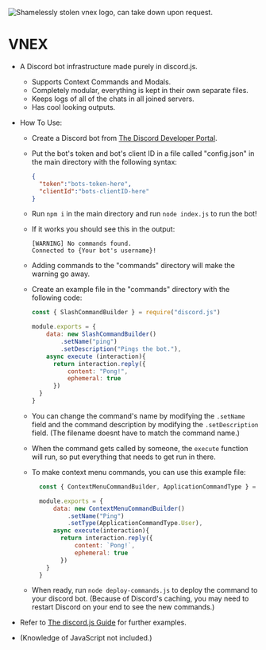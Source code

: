 ![Shamelessly stolen vnex logo, can take down upon request.](https://cdn.discordapp.com/attachments/1142287252446253138/1198826191927382077/vnlogo.png?ex=65c050e5&is=65addbe5&hm=720746000e169d41f4517c4eb89a826d5900b3ff3a886a2c5407a75e856ca50e&)
# VNEX
- A Discord bot infrastructure made purely in discord.js.

  - Supports Context Commands and Modals.
  - Completely modular, everything is kept in their own separate files.
  - Keeps logs of all of the chats in all joined servers.
  - Has cool looking outputs.

- How To Use:
  - Create a Discord bot from [The Discord Developer Portal](https://discord.dev).
  - Put the bot's token and bot's client ID in a file called "config.json" in the main directory with the following syntax:

    ```json
    {
      "token":"bots-token-here",
      "clientId":"bots-clientID-here"
    } 
    ```
  - Run `npm i` in the main directory and run `node index.js` to run the bot!
  - If it works you should see this in the output:
    ```
    [WARNING] No commands found.
    Connected to {Your bot's username}!
    ```
  - Adding commands to the "commands" directory will make the warning go away.
  - Create an example file in the "commands" directory with the following code:
    ```js
    const { SlashCommandBuilder } = require("discord.js")

    module.exports = {
        data: new SlashCommandBuilder()
            .setName("ping")
            .setDescription("Pings the bot."),
        async execute (interaction){
          return interaction.reply({
              content: "Pong!",
              ephemeral: true
          })
      }
    }
    ```
  - You can change the command's name by modifying the `.setName` field and the command description by modifying the `.setDescription` field. (The filename doesnt have to match the command name.)
  - When the command gets called by someone, the `execute` function will run, so put everything that needs to get run in there.
  - To make context menu commands, you can use this example file:
    ```js
      const { ContextMenuCommandBuilder, ApplicationCommandType } = require("discord.js")

      module.exports = {
          data: new ContextMenuCommandBuilder()
              .setName("Ping")
              .setType(ApplicationCommandType.User),
          async execute(interaction){
            return interaction.reply({
                content: `Pong!`,
                ephemeral: true
            })
        }
      }
    ```
  - When ready, run `node deploy-commands.js` to deploy the command to your discord bot. (Because of Discord's caching, you may need to restart Discord on your end to see the new commands.)
  
- Refer to [The discord.js Guide](https://discordjs.guide) for further examples.
- (Knowledge of JavaScript not included.)
